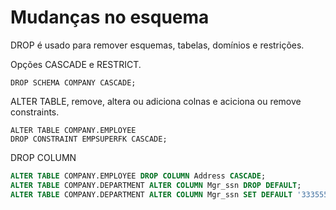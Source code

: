 # Mudanças no esquema

DROP é usado para remover esquemas, tabelas, domínios e restrições.

Opções CASCADE e RESTRICT.
```slq
DROP SCHEMA COMPANY CASCADE;
```

ALTER TABLE, remove, altera ou adiciona colnas e aciciona ou remove constraints.
```slq
ALTER TABLE COMPANY.EMPLOYEE
DROP CONSTRAINT EMPSUPERFK CASCADE;
```

DROP COLUMN
```sql
ALTER TABLE COMPANY.EMPLOYEE DROP COLUMN Address CASCADE;
ALTER TABLE COMPANY.DEPARTMENT ALTER COLUMN Mgr_ssn DROP DEFAULT;
ALTER TABLE COMPANY.DEPARTMENT ALTER COLUMN Mgr_ssn SET DEFAULT '33355566';
```

